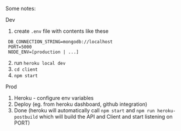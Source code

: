 Some notes:

Dev

1.  create `.env` file with contents like these

```NODE_ENV=local
 DB_CONNECTION_STRING=mongodb://localhost  
 PORT=5000
 NODE_ENV=[production | ...]
```

2.  run `heroku local dev`
3.  `cd client`
4.  `npm start`

Prod

1.  Heroku - configure env variables
2.  Deploy (eg. from heroku dashboard, github integration) 
3.  Done (heroku will automatically call `npm start` and `npm run heroku-postbuild` which will build the API and Client and start listening on PORT)
